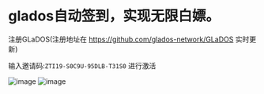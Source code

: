# glados自动签到，实现无限白嫖。

注册GLaDOS(注册地址在 https://github.com/glados-network/GLaDOS 实时更新) 

输入邀请码:`ZTI19-S0C9U-95DLB-T31S0` 进行激活

![image](https://user-images.githubusercontent.com/70319988/199923789-639e8295-b03e-4abd-858e-ff427015512a.png)
![image](https://user-images.githubusercontent.com/70319988/199923884-d81dd457-ecc5-4de9-b480-191d25217c47.png)

